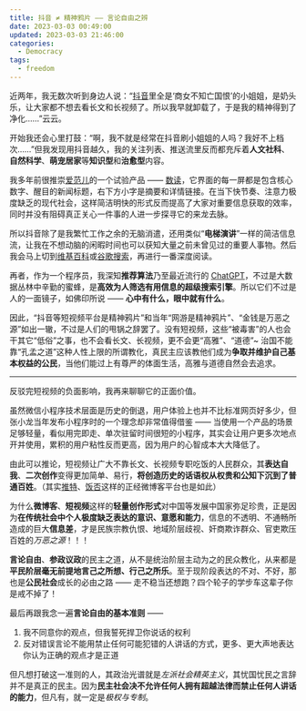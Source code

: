 ```yaml
---
title: 抖音 ≠ 精神鸦片 —— 言论自由之辨
date: 2023-03-03 00:49:00
updated: 2023-03-03 21:46:00
categories:
  - Democracy
tags:
  - freedom
---
```


近两年，我无数次听到身边人说：“[抖音][1]里全是‘商女不知亡国恨’的小姐姐，是奶头乐，让大家都不想去看长文和长视频了。所以我早就卸载了，于是我的精神得到了净化……”云云。

开始我还会心里打鼓：“啊，我不就是经常在抖音刷小姐姐的人吗？我好不上档次……”但我发现用抖音越久，我的关注列表、推送流里反而都充斥着**人文社科**、**自然科学**、**萌宠居家**等**知识型**和**治愈型**内容。

我多年前很推崇[爱范儿][2]的一个试验产品 —— [数读][3]，它界面的每一屏都是包含核心数字、醒目的新闻标题，右下方小字是摘要和详情链接。在当下快节奏、注意力极度缺乏的现代社会，这样简洁明快的形式反而提高了大家对重要信息获取的效率，同时并没有阻碍真正关心一件事的人进一步探寻它的来龙去脉。

所以抖音除了是我繁忙工作之余的无脑消遣，还用类似“**电梯演讲**”一样的简洁信息流，让我在不想动脑的闲暇时间也可以获知大量之前未曾见过的重要人事物。然后我会马上切到[维基百科][4]或[谷歌搜索][5]，再进行一番深度阅读。

再者，作为一个程序员，我深知**推荐算法**乃至最近流行的 [ChatGPT][6]，不过是大数据丛林中辛勤的蜜蜂，是**高效为人筛选有用信息的超级搜索引擎**。所以它们不过是人的一面镜子，如佛印所说 —— **心中有什么，眼中就有什么**。

因此，“抖音等短视频平台是精神鸦片”和当年“网游是精神鸦片”、“金钱是万恶之源”如出一辙，不过是人们的甩锅之辞罢了。没有短视频，这些“被毒害”的人也会干其它“低俗”之事，也不会看长文、长视频，更不会更“高雅”、“道德”~ 治国不能靠“孔孟之道”这种人性上限的所谓教化，真民主应该教他们成为**争取并维护自己基本权益的公民**，当他们能过上有尊严的体面生活，高雅与道德自然会去追求。

---

反驳完短视频的负面影响，我再来聊聊它的正面价值。

虽然微信小程序技术层面是历史的倒退，用户体验上也并不比标准网页好多少，但张小龙当年发布小程序时的一个理念却非常值得借鉴 —— 当使用一个产品的场景足够轻量，看似用完即走、单次驻留时间很短的小程序，其实会让用户更多次地点开并使用，累积的用户粘性反而更高，因为用户的心智成本大大降低了。

由此可以推论，短视频让广大不靠长文、长视频专职吃饭的人民群众，其**表达自我**、**二次创作**变得更加简单、易行，**将创造历史的话语权从权贵和公知下沉到了普通百姓**。（其实[推特][7]、[饭否][8]这样的正经微博客平台也是如此）

为什么**微博客**、**短视频**这样的**轻量创作形式**对中国等发展中国家弥足珍贵，正是因为**在传统社会中个人极度缺乏表达的意识、意愿和能力**，信息的不透明、不通畅所造成的巨大**信息差**，才是民族宗教仇恨、地域阶层歧视、奸商欺诈群众、官吏欺压百姓的*万恶之源*！！！

**言论自由**、**参政议政**的民主之道，从不是统治阶层主动为之的民众教化，从来都是**平民阶层毫无前提地言己之所想、行己之所乐**。至于现阶段表达的不对、不好，那也是**公民社会**成长的必由之路 —— 走不稳当还想跑？四个轮子的学步车这辈子你是戒不掉了！

最后再跟我念一遍**言论自由的基本准则** ——

1. 我不同意你的观点，但我誓死捍卫你说话的权利
2. 反对错误言论不能用禁止任何可能犯错的人讲话的方式，更多、更大声地表达你认为正确的观点才是正道

但凡想打破这一准则的人，其政治光谱就是*左派社会精英主义*，其忧国忧民之言辞并不是真正的民主。因为**民主社会决不允许任何人拥有超越法律而禁止任何人讲话的能力**，但凡有，就一定是*极权与专制*。

[1]: https://www.douyin.com/
[2]: https://www.ifanr.com/
[3]: https://apptopia.com/ios/app/611036705/about
[4]: https://www.wikipedia.org/
[5]: https://www.google.com/
[6]: https://openai.com/blog/chatgpt
[7]: https://www.twitter.com/
[8]: https://fanfou.com/
